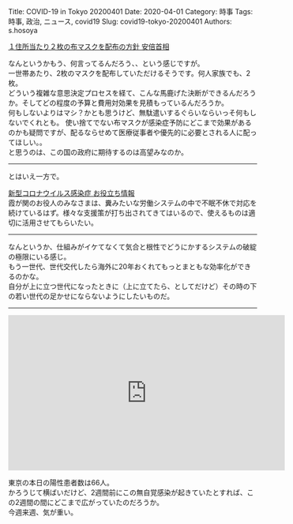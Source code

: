 Title: COVID-19 in Tokyo 20200401
Date: 2020-04-01
Category: 時事
Tags: 時事, 政治, ニュース, covid19 
Slug: covid19-tokyo-20200401
Authors: s.hosoya

[１住所当たり２枚の布マスクを配布の方針 安倍首相](https://www3.nhk.or.jp/news/html/20200401/k10012362911000.html)  

なんというかもう、何言ってるんだろう、、という感じですが。  
一世帯あたり、2枚のマスクを配布していただけるそうです。何人家族でも、2枚。  
どういう複雑な意思決定プロセスを経て、こんな馬鹿げた決断ができるんだろうか。そしてどの程度の予算と費用対効果を見積もっているんだろうか。  
何もしないよりはマシ？かとも思うけど、無駄遣いするぐらいならいっそ何もしないでくれとも。
使い捨てでない布マスクが感染症予防にどこまで効果があるのかも疑問ですが、配るならせめて医療従事者や優先的に必要とされる人に配ってほしい。。  
と思うのは、この国の政府に期待するのは高望みなのか。

---

とはいえ一方で。

[新型コロナウイルス感染症 お役立ち情報](https://www.kantei.go.jp/jp/pages/coronavirus_index.html)  
霞が関のお役人のみなさまは、糞みたいな労働システムの中で不眠不休で対応を続けているはず。様々な支援策が打ち出されてきてはいるので、使えるものは適切に活用させてもらいたい。

---

なんというか、仕組みがイケてなくて気合と根性でどうにかするシステムの破綻の極限にいる感じ。  
もう一世代、世代交代したら海外に20年おくれてもっとまともな効率化ができるのかな。  
自分が上に立つ世代になったときに（上に立てたら、としてだけど）その時の下の若い世代の足かせにならないようにしたいものだ。

---

<iframe width="560" height="315" src="https://stopcovid19.metro.tokyo.lg.jp/cards/number-of-confirmed-cases?embed=true" frameborder="0"></iframe>

東京の本日の陽性患者数は66人。  
かろうじて横ばいだけど、2週間前にこの無自覚感染が起きていたとすれば、この2週間の間にどこまで広がっていたのだろうか。  
今週来週、気が重い。
